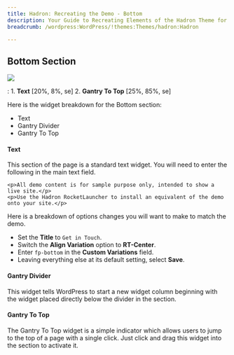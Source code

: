 ```yaml
---
title: Hadron: Recreating the Demo - Bottom
description: Your Guide to Recreating Elements of the Hadron Theme for WordPress
breadcrumb: /wordpress:WordPress/!themes:Themes/hadron:Hadron

---
```


Bottom Section
-----

![][demo]

:   1. **Text** [20%, 8%, se]
    2. **Gantry To Top** [25%, 85%, se]

Here is the widget breakdown for the Bottom section:

* Text
* Gantry Divider
* Gantry To Top

#### Text

This section of the page is a standard text widget. You will need to enter the following in the main text field.

~~~
<p>All demo content is for sample purpose only, intended to show a live site.</p>
<p>Use the Hadron RocketLauncher to install an equivalent of the demo onto your site.</p>
~~~

Here is a breakdown of options changes you will want to make to match the demo.

* Set the **Title** to `Get in Touch`.
* Switch the **Align Variation** option to **RT-Center**.
* Enter `fp-bottom` in the **Custom Variations** field.
* Leaving everything else at its default setting, select **Save**.

#### Gantry Divider

This widget tells WordPress to start a new widget column beginning with the widget placed directly below the divider in the section.

#### Gantry To Top

The Gantry To Top widget is a simple indicator which allows users to jump to the top of a page with a single click. Just click and drag this widget into the section to activate it.

[demo]: assets/demo_7.jpeg
[roksprocket]: ../../plugins/roksprocket/

